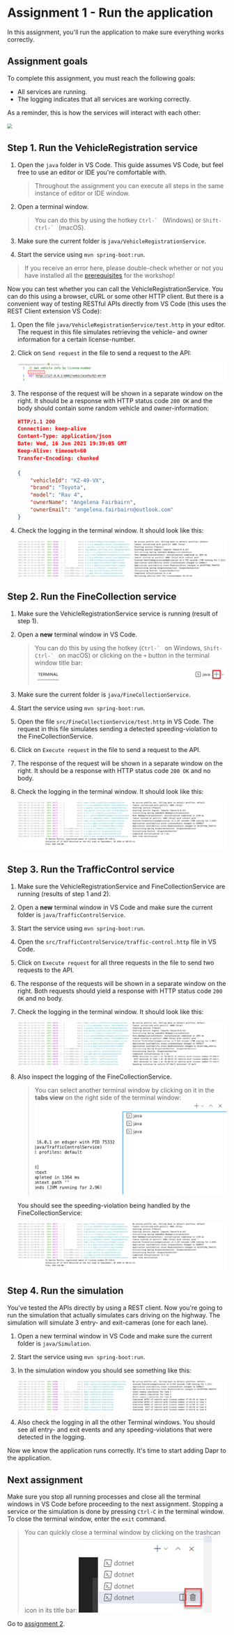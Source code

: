 # Assignment 1 - Run the application

In this assignment, you'll run the application to make sure everything works correctly.

## Assignment goals

To complete this assignment, you must reach the following goals:

- All services are running.
- The logging indicates that all services are working correctly.

As a reminder, this is how the services will interact with each other:

<img src="../img/services.png" style="zoom: 67%;" />

## Step 1. Run the VehicleRegistration service

1. Open the `java` folder in VS Code. This guide assumes VS Code, but feel free to use an editor or IDE you're comfortable with.

   > Throughout the assignment you can execute all steps in the same instance of editor or IDE window.

1. Open a terminal window.

   > You can do this by using the hotkey ``Ctrl-` `` (Windows) or ``Shift-Ctrl-` `` (macOS).

1. Make sure the current folder is `java/VehicleRegistrationService`.

1. Start the service using `mvn spring-boot:run`.

> If you receive an error here, please double-check whether or not you have installed all the [prerequisites](../README.md#Prerequisites) for the workshop!

Now you can test whether you can call the VehicleRegistrationService. You can do this using a browser, cURL or some other HTTP client. But there is a convenient way of testing RESTful APIs directly from VS Code (this uses the REST Client extension VS Code):

1. Open the file `java/VehicleRegistrationService/test.http` in your editor. The request in this file simulates retrieving the vehicle- and owner information for a certain license-number.

1. Click on `Send request` in the file to send a request to the API:

   ![REST client](img/rest-client.png)

1. The response of the request will be shown in a separate window on the right. It should be a response with HTTP status code `200 OK` and the body should contain some random vehicle and owner-information:

   ```json
   HTTP/1.1 200 
   Connection: keep-alive
   Content-Type: application/json
   Date: Wed, 16 Jun 2021 19:39:05 GMT
   Keep-Alive: timeout=60
   Transfer-Encoding: chunked
   
   {
       "vehicleId": "KZ-49-VX",
       "brand": "Toyota",
       "model": "Rav 4",
       "ownerName": "Angelena Fairbairn",
       "ownerEmail": "angelena.fairbairn@outlook.com"
   }
   ```

1. Check the logging in the terminal window. It should look like this:

   ![VehicleRegistrationService logging](img/logging-vehicleregistrationservice-java.png)

## Step 2. Run the FineCollection service

1. Make sure the VehicleRegistrationService service is running (result of step 1).

1. Open a **new** terminal window in VS Code.

   > You can do this by using the hotkey (``Ctrl-` `` on Windows, ``Shift-Ctrl-` `` on macOS) or clicking on the `+` button in the terminal window title bar:  
   > ![](img/terminal-new-java.png)

1. Make sure the current folder is `java/FineCollectionService`.

1. Start the service using `mvn spring-boot:run`.

1. Open the file `src/FineCollectionService/test.http` in VS Code. The request in this file simulates sending a detected speeding-violation to the FineCollectionService.

1. Click on `Execute request` in the file to send a request to the API.

1. The response of the request will be shown in a separate window on the right. It should be a response with HTTP status code `200 OK` and no body.

1. Check the logging in the terminal window. It should look like this:

   ![FineCollectionService logging](img/logging-finecollectionservice-java.png)

## Step 3. Run the TrafficControl service

1. Make sure the VehicleRegistrationService and FineCollectionService are running (results of step 1 and 2).

1. Open a **new** terminal window in VS Code and make sure the current folder is `java/TrafficControlService`.

1. Start the service using `mvn spring-boot:run`.

1. Open the `src/TrafficControlService/traffic-control.http` file in VS Code.

1. Click on `Execute request` for all three requests in the file to send two requests to the API.

1. The response of the requests will be shown in a separate window on the right. Both requests should yield a response with HTTP status code `200 OK` and no body.

1. Check the logging in the terminal window. It should look like this:

   ![TrafficControlService logging](img/logging-trafficcontrolservice-java.png)

1. Also inspect the logging of the FineCollectionService.

   > You can select another terminal window by clicking on it in the **tabs view** on the right side of the terminal window:  
   > ![](img/terminal-tabs-java.png)

   You should see the speeding-violation being handled by the FineCollectionService:

   ![FineCollectionService logging](img/logging-finecollectionservice-java.png)

## Step 4. Run the simulation

You've tested the APIs directly by using a REST client. Now you're going to run the simulation that actually simulates cars driving on the highway. The simulation will simulate 3 entry- and exit-cameras (one for each lane).

1. Open a new terminal window in VS Code and make sure the current folder is `java/Simulation`.

1. Start the service using `mvn spring-boot:run`.

1. In the simulation window you should see something like this:

   ![](img/logging-simulation-java.png)

1. Also check the logging in all the other Terminal windows. You should see all entry- and exit events and any speeding-violations that were detected in the logging.

Now we know the application runs correctly. It's time to start adding Dapr to the application.

## Next assignment

Make sure you stop all running processes and close all the terminal windows in VS Code before proceeding to the next assignment. Stopping a service or the simulation is done by pressing `Ctrl-C` in the terminal window. To close the terminal window, enter the `exit` command.

> You can quickly close a terminal window by clicking on the trashcan icon in its title bar:
> ![](img/terminal-trashcan.png)

Go to [assignment 2](../Assignment02/README.md).
